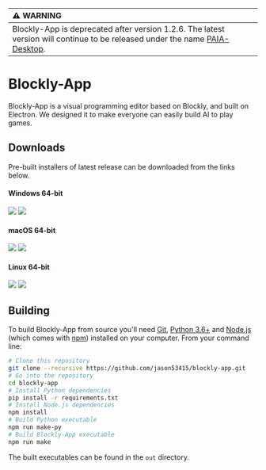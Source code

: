 | :warning: WARNING |
| :---------------- |
| Blockly-App is deprecated after version 1.2.6. The latest version will continue to be released under the name [PAIA-Desktop](https://github.com/PAIA-Playful-AI-Arena/Paia-Desktop). |

# Blockly-App

Blockly-App is a visual programming editor based on Blockly, and built on Electron. We designed it to make everyone can easily build AI to play games.

## Downloads

Pre-built installers of latest release can be downloaded from the links below.

#### Windows 64-bit

[![](https://img.shields.io/badge/EXE%20Installer-v1.2.6-red)](https://github.com/jason53415/blockly-app/releases/download/v1.2.6/blockly-app-1.2.6.Setup.exe) [![](https://img.shields.io/badge/ZIP%20Portable-v1.2.6-red)](https://github.com/jason53415/blockly-app/releases/download/v1.2.6/blockly-app-win32-x64-1.2.6.zip)
#### macOS 64-bit

[![](https://img.shields.io/badge/DMG%20Installer-v1.2.6-blue)](https://github.com/jason53415/blockly-app/releases/download/v1.2.6/blockly-app-1.2.6.dmg) [![](https://img.shields.io/badge/ZIP%20Portable-v1.2.6-blue)](https://github.com/jason53415/blockly-app/releases/download/v1.2.6/blockly-app-darwin-x64-1.2.6.zip)

#### Linux 64-bit

[![](https://img.shields.io/badge/DEB%20Installer-v1.2.6-green)](https://github.com/jason53415/blockly-app/releases/download/v1.2.6/blockly-app-1.2.6.deb) [![](https://img.shields.io/badge/RPM%20Installer-v1.2.6-green)](https://github.com/jason53415/blockly-app/releases/download/v1.2.6/blockly-app-1.2.6.rpm) 

## Building

To build Blockly-App from source you'll need [Git](https://git-scm.com), [Python 3.6+](https://www.python.org/) and [Node.js](https://nodejs.org/en/download/) (which comes with [npm](http://npmjs.com)) installed on your computer. From your command line:

```bash
# Clone this repository
git clone --recursive https://github.com/jason53415/blockly-app.git
# Go into the repository
cd blockly-app
# Install Python dependencies
pip install -r requirements.txt
# Install Node.js dependencies
npm install
# Build Python executable
npm run make-py
# Build Blockly-App executable
npm run make
```
The built executables can be found in the `out` directory.